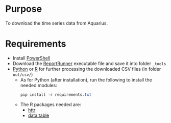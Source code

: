 # Purpose

To download the time series data from Aquarius.

# Requirements

- Install [PowerShell](https://www.microsoft.com/store/productId/9MZ1SNWT0N5D?ocid=pdpshare)
- Download the [ReportRunner](https://github.com/AquaticInformatics/getting-started/releases/ReportRunner) executable file and save it into folder `_tools`
- [Python](https://www.microsoft.com/store/productId/9NRWMJP3717K?ocid=pdpshare) or [R](https://cran.r-project.org/) for further processing the downloaded CSV files (in folder `out/csv/`)
    - As for Python (after installation), run the following to install the needed modules:
      ```powershell
      pip install -r requirements.txt
      ```
    - The R packages needed are:
      - [httr](https://cran.r-project.org/web/packages/httr/index.html)
      - [data.table](https://cran.r-project.org/web/packages/data.table/index.html)

